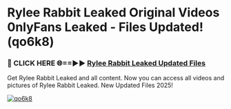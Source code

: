 # Rylee Rabbit Leaked Original Videos 0nlyFans Leaked - Files Updated! (qo6k8)

<h3>🔴 CLICK HERE 🌐==►► <a href="https://tinyurl.com/2m67pmp6" rel="nofollow">Rylee Rabbit Leaked Updated Files</a></h3>

Get Rylee Rabbit Leaked and all content. Now you can access all videos and pictures of Rylee Rabbit Leaked. New Updated Files 2025!

[![qo6k8](https://i.imgur.com/H4QAA4z.gif)](https://tinyurl.com/2m67pmp6)